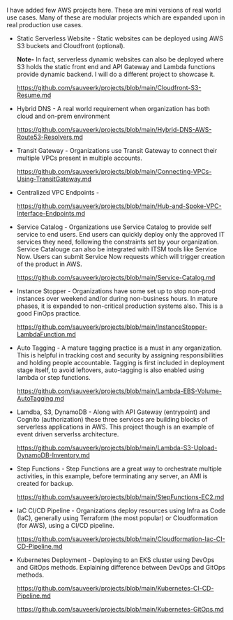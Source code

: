 I have added few AWS projects here. These are mini versions of real world use cases. Many of these are modular projects which are expanded upon in real production use cases.

- Static Serverless Website - Static websites can be deployed using AWS S3 buckets and Cloudfront (optional). 
  
  **Note-** In fact, serverless dynamic websites can also be deployed where S3 holds the static front end and API Gateway and Lambda functions provide dynamic backend. I will do a different project to showcase it.
  
   https://github.com/sauveerk/projects/blob/main/Cloudfront-S3-Resume.md
  
-  Hybrid DNS - A real world requirement when organization has both cloud and on-prem environment
  
   https://github.com/sauveerk/projects/blob/main/Hybrid-DNS-AWS-Route53-Resolvers.md 
  
- Transit Gateway - Organizations use Transit Gateway to connect their multiple VPCs present in multiple accounts. 
  
   https://github.com/sauveerk/projects/blob/main/Connecting-VPCs-Using-TransitGateway.md 

- Centralized VPC Endpoints - 

   https://github.com/sauveerk/projects/blob/main/Hub-and-Spoke-VPC-Interface-Endpoints.md
  
- Service Catalog - Organizations use Service Catalog to provide self service to end users. End users can quickly deploy only the approved IT services they need, following the constraints set by your organization. Service Catalouge can also be integrated with ITSM tools like Service Now. Users can submit Service Now requests which will trigger creation of the product in AWS.
  
  https://github.com/sauveerk/projects/blob/main/Service-Catalog.md
    
- Instance Stopper - Organizations have some set up to stop non-prod instances over weekend and/or during non-business hours. In mature phases, it is expanded to non-critical production systems also. This is a good FinOps practice.
  
  https://github.com/sauveerk/projects/blob/main/InstanceStopper-LambdaFunction.md
    
- Auto Tagging - A mature tagging practice is a must in any organization. This is helpful in tracking cost and security by assigning responsibilities and holding people accountable. Tagging is first included in deployment stage itself, to avoid leftovers, auto-tagging is also enabled using lambda or step functions.
  
  https://github.com/sauveerk/projects/blob/main/Lambda-EBS-Volume-AutoTagging.md
  
- Lamdba, S3, DynamoDB - Along with API Gateway (entrypoint) and Cognito (authorization) these three services are building blocks of serverless applications in AWS. This project though is an example of event driven serverlss architecture.
  
  https://github.com/sauveerk/projects/blob/main/Lambda-S3-Upload-DynamoDB-Inventory.md
    
- Step Functions - Step Functions are a great way to orchestrate multiple activities, in this example, before terminating any server, an AMI is created for backup. 
  
  https://github.com/sauveerk/projects/blob/main/StepFunctions-EC2.md
  
- IaC CI/CD Pipeline - Organizations deploy resources using Infra as Code (IaC), generally using Terraform (the most popular) or Cloudformation (for AWS), using a CI/CD pipeline.
  
  https://github.com/sauveerk/projects/blob/main/Cloudformation-Iac-CI-CD-Pipeline.md
    
- Kubernetes Deployment - Deploying to an EKS cluster using DevOps and GitOps methods. Explaining difference between DevOps and GitOps methods.
  
  https://github.com/sauveerk/projects/blob/main/Kubernetes-CI-CD-Pipeline.md

  https://github.com/sauveerk/projects/blob/main/Kubernetes-GitOps.md


